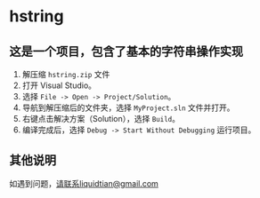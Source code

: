# hstring



## 这是一个项目，包含了基本的字符串操作实现

1. 解压缩 `hstring.zip` 文件
2.  打开 Visual Studio。 
3. 选择 `File -> Open -> Project/Solution`。 
4. 导航到解压缩后的文件夹，选择 `MyProject.sln` 文件并打开。 
5. 右键点击解决方案（Solution），选择 `Build`。
6. 编译完成后，选择 `Debug -> Start Without Debugging` 运行项目。

## 其他说明

如遇到问题，请联系liquidtian@gmail.com